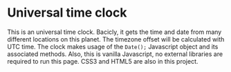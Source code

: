 # Universal time clock 
This is an universal time clock. Bacicly, it gets the time and date from many different locations on this planet. The timezone offset will be calculated with UTC time. 
The clock makes usage of the `Date();` Javascript object and its associated methods. Also, this is vanilla Javascript, no external libraries are required to run this 
page. CSS3 and HTML5 are also in this project.
